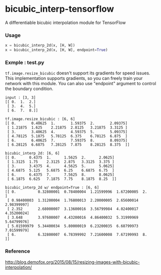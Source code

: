 # bicubic_interp-tensorflow
A differentiable bicubic interpolation module for TensorFlow

### Usage
```python
x = bicubic_interp_2d(x, [H, W])
x = bicubic_interp_2d(x, [H, W], endpoint=True)
```

### Exmple : test.py
```tf.image.resize_bicubic``` doesn't support its gradients for speed issues.
This implementation supports gradients, so you can freely train your network with this module. 
You can also use "endpoint" argument to control the boundary condition.

```
input : [3, 3]
[[ 0.  1.  2.]
 [ 3.  4.  5.]
 [ 6.  7.  8.]]

tf.image.resize_bicubic : [6, 6]
[[ 0.       0.40625  1.       1.59375  2.       2.09375]
 [ 1.21875  1.625    2.21875  2.8125   3.21875  3.3125 ]
 [ 3.       3.40625  4.       4.59375  5.       5.09375]
 [ 4.78125  5.1875   5.78125  6.375    6.78125  6.875  ]
 [ 6.       6.40625  7.       7.59375  8.       8.09375]
 [ 6.28125  6.6875   7.28125  7.875    8.28125  8.375  ]]

bicubic_interp_2d: [6, 6]
[[ 0.      0.4375  1.      1.5625  2.      2.0625]
 [ 1.3125  1.75    2.3125  2.875   3.3125  3.375 ]
 [ 3.      3.4375  4.      4.5625  5.      5.0625]
 [ 4.6875  5.125   5.6875  6.25    6.6875  6.75  ]
 [ 6.      6.4375  7.      7.5625  8.      8.0625]
 [ 6.1875  6.625   7.1875  7.75    8.1875  8.25  ]]

bicubic_interp_2d w/ endpoint=True : [6, 6]
[[ 0.          0.32800001  0.78400004  1.21599996  1.67200005  2.        ]
 [ 0.98400003  1.31200004  1.76800013  2.20000005  2.65600014  2.98399997]
 [ 2.352       2.68000007  3.13600016  3.56799984  4.02400017  4.35200024]
 [ 3.648       3.97600007  4.43200016  4.86400032  5.31999969  5.64799976]
 [ 5.01599979  5.34400034  5.80000019  6.23200035  6.68799973  7.01599979]
 [ 6.          6.32800007  6.78399992  7.21600008  7.67199993  8.        ]]
```

### Reference 
http://blog.demofox.org/2015/08/15/resizing-images-with-bicubic-interpolation/
